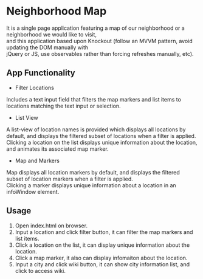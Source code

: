 # Neighborhood Map
It is a single page application featuring a map of our neighborhood or a neighborhood we would like to visit,  
and this application based upon Knockout (follow an MVVM pattern, avoid updating the DOM manually with  
jQuery or JS, use observables rather than forcing refreshes manually, etc).


## App Functionality
- Filter Locations 

Includes a text input field that filters the map markers and list items to locations matching the text input or selection.

- List View

A list-view of location names is provided which displays all locations by default, and displays the filtered subset of locations when a filter is applied.
Clicking a location on the list displays unique information about the location, and animates its associated map marker.

- Map and Markers

Map displays all location markers by default, and displays the filtered subset of location markers when a filter is applied.  
Clicking a marker displays unique information about a location in an infoWindow element.


## Usage
1. Open index.html on browser.
2. Input a location and click filter button, it can filter the map markers and list items.
3. Click a location on the list, it can display unique information about the location.
4. Click a map marker, it also can display infomaiton about the location.
5. Input a city and click wiki button, it can show city information list, and click to access wiki.